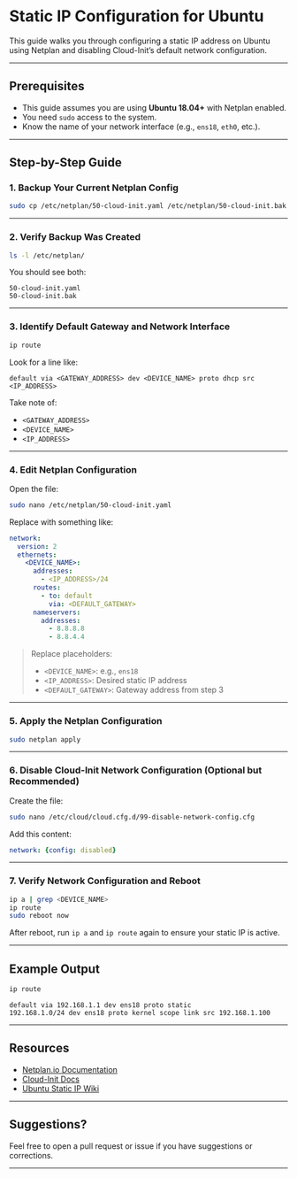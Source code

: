# Static IP Configuration for Ubuntu

This guide walks you through configuring a static IP address on Ubuntu using Netplan and disabling Cloud-Init’s default network configuration.

---

## Prerequisites

- This guide assumes you are using **Ubuntu 18.04+** with Netplan enabled.
- You need `sudo` access to the system.
- Know the name of your network interface (e.g., `ens18`, `eth0`, etc.).

---

## Step-by-Step Guide

### 1. Backup Your Current Netplan Config

```bash
sudo cp /etc/netplan/50-cloud-init.yaml /etc/netplan/50-cloud-init.bak
```

---

### 2. Verify Backup Was Created

```bash
ls -l /etc/netplan/
```

You should see both:

```
50-cloud-init.yaml
50-cloud-init.bak
```

---

### 3. Identify Default Gateway and Network Interface

```bash
ip route
```

Look for a line like:

```
default via <GATEWAY_ADDRESS> dev <DEVICE_NAME> proto dhcp src <IP_ADDRESS>
```

Take note of:

- `<GATEWAY_ADDRESS>`
- `<DEVICE_NAME>`
- `<IP_ADDRESS>`

---

### 4. Edit Netplan Configuration

Open the file:

```bash
sudo nano /etc/netplan/50-cloud-init.yaml
```

Replace with something like:

```yaml
network:
  version: 2
  ethernets:
    <DEVICE_NAME>:
      addresses:
        - <IP_ADDRESS>/24
      routes:
        - to: default
          via: <DEFAULT_GATEWAY>
      nameservers:
        addresses:
          - 8.8.8.8
          - 8.8.4.4
```

> Replace placeholders:
> - `<DEVICE_NAME>`: e.g., `ens18`
> - `<IP_ADDRESS>`: Desired static IP address
> - `<DEFAULT_GATEWAY>`: Gateway address from step 3

---

### 5. Apply the Netplan Configuration

```bash
sudo netplan apply
```

---

### 6. Disable Cloud-Init Network Configuration (Optional but Recommended)

Create the file:

```bash
sudo nano /etc/cloud/cloud.cfg.d/99-disable-network-config.cfg
```

Add this content:

```yaml
network: {config: disabled}
```

---

### 7. Verify Network Configuration and Reboot

```bash
ip a | grep <DEVICE_NAME>
ip route
sudo reboot now
```

After reboot, run `ip a` and `ip route` again to ensure your static IP is active.

---

## Example Output

```bash
ip route
```

```
default via 192.168.1.1 dev ens18 proto static
192.168.1.0/24 dev ens18 proto kernel scope link src 192.168.1.100
```

---

## Resources

- [Netplan.io Documentation](https://netplan.io/reference/)
- [Cloud-Init Docs](https://cloudinit.readthedocs.io/en/latest/)
- [Ubuntu Static IP Wiki](https://help.ubuntu.com/community/Netplan)

---

## Suggestions?

Feel free to open a pull request or issue if you have suggestions or corrections.

---
